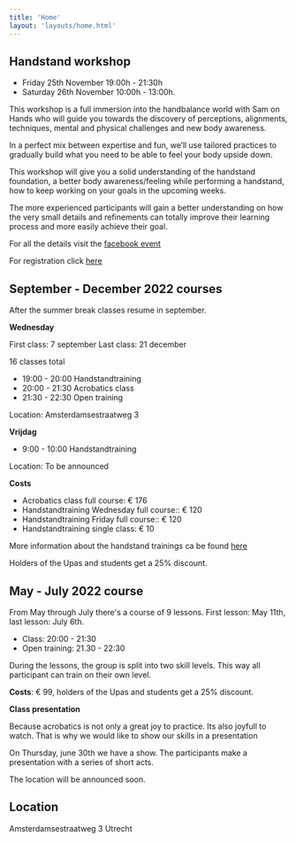 ```yaml
---
title: 'Home'
layout: 'layouts/home.html'
---
```


## Handstand workshop 

- Friday 25th November 19:00h - 21:30h
- Saturday 26th November 10:00h - 13:00h.

This workshop is a full immersion into the handbalance world with Sam on Hands who will guide you towards the discovery of perceptions, alignments, techniques, mental and physical challenges and new body awareness.

In a perfect mix between expertise and fun, we’ll use tailored practices to gradually build what you need to be able to feel your body upside down.

This workshop will give you a solid understanding of the handstand foundation, a better body awareness/feeling while performing a handstand, how to keep working on your goals in the upcoming weeks.

The more experienced participants will gain a better understanding on how the very small details and refinements can totally improve their learning process and more easily achieve their goal.


For all the details visit the [facebook event](https://www.facebook.com/events/3280662782204405)

For registration click [here](https://forms.gle/g4HqNxTWNyBzyQnt6)

## September - December 2022 courses

After the summer break classes resume in september.



**Wednesday**

First class: 7 september
Last class: 21 december

16 classes total

- 19:00 - 20:00 Handstandtraining
- 20:00 - 21:30 Acrobatics class
- 21:30 - 22:30 Open training

Location: Amsterdamsestraatweg 3

**Vrijdag**
- 9:00 - 10:00 Handstandtraining

Location: To be announced

**Costs**
- Acrobatics class full course: € 176
- Handstandtraining Wednesday full course:: € 120
- Handstandtraining Friday full course:: € 120
- Handstandtraining single class: € 10

More information about the handstand trainings ca be found [here](faq)

Holders of the Upas and students get a 25% discount.

## May - July 2022 course

From May through July there's a course of 9 lessons. First lesson: May 11th,
last lesson: July 6th.

- Class: 20:00 - 21:30
- Open training: 21.30 - 22:30

During the lessons, the group is split into two skill levels. This way all participant can train on their own level.

**Costs**: € 99, holders of the Upas and students get a 25% discount.


**Class presentation**

Because acrobatics is not only a great joy to practice. Its also joyfull to watch. That is why we would like to show our skills in a presentation

On Thursday, june 30th we have a show. The participants make a presentation with a series of short acts.

The location will be announced soon.

## Location

Amsterdamsestraatweg 3 Utrecht
